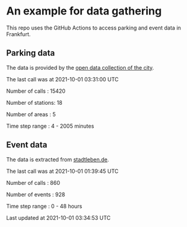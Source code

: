 # An example for data gathering

This repo uses the GitHub Actions to access parking and event data in Frankfurt.

## Parking data
The data is provided by the [open data collection of the city](https://www.offenedaten.frankfurt.de/).

The last call was at 2021-10-01 03:31:00 UTC

Number of calls   : 15420

Number of stations:    18

Number of areas   :     5

Time step range   :     4 -  2005 minutes


## Event data
The data is extracted from [stadtleben.de](https://stadtleben.de/frankfurt/).

The last call was at 2021-10-01 01:39:45 UTC

Number of calls   : 860

Number of events  : 928

Time step range   :   0 -  48 hours


Last updated at 2021-10-01 03:34:53 UTC
